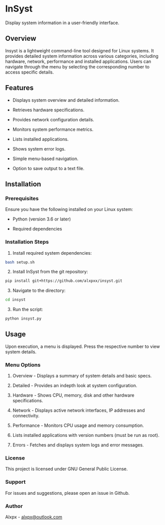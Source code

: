 # InSyst

Display system information in a user-friendly interface.

## Overview

Insyst is a lightweight command-line tool designed for Linux systems. 
It provides detailed system information across various categories, including hardware, network, performance and installed applications. 
Users can navigate through the menu by selecting the corresponding number to access specific details.

## Features

- Displays system overview and detailed information.

- Retrieves hardware specifications.

- Provides network configuration details.

- Monitors system performance metrics.

- Lists installed applications.

- Shows system error logs.

- Simple menu-based navigation.

- Option to save output to a text file.


## Installation

### Prerequisites
Ensure you have the following installed on your Linux system:

- Python (version 3.6 or later)

- Required dependencies

### Installation Steps

1. Install required system dependencies:
```bash
bash setup.sh
```
2. Install InSyst from the git repository:
```bash
pip install git+https://github.com/alxpxx/insyst.git
```
3. Navigate to the directory:
```bash
cd insyst
```
3. Run the script:	
```bash
python insyst.py
```

## Usage

Upon execution, a menu is displayed. Press the respective number to view system details.

### Menu Options

1. Overview - Displays a summary of system details and basic specs.

2. Detailed - Provides an indepth look at system configuration.

3. Hardware - Shows CPU, memory, disk and other hardware specifications.

4. Network - Displays active network interfaces, IP addresses and connectivity.

5. Performance - Monitors CPU usage and memory consumption.

6. Lists installed applications with version numbers (must be run as root).

7. Errors - Fetches and displays system logs and error messages.


### License

This project is licensed under GNU General Public License.

### Support

For issues and suggestions, please open an issue in Github.

### Author

Alxpx - alxpx@outlook.com
